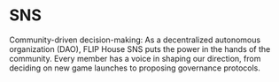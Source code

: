# SNS
Community-driven decision-making: As a decentralized autonomous organization (DAO), FLIP House SNS puts the power in the hands of the community. Every member has a voice in shaping our direction, from deciding on new game launches to proposing governance protocols.
